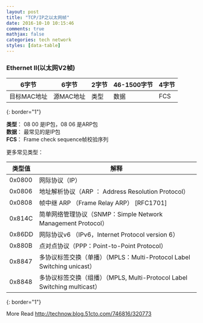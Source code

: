 ```yaml
---
layout: post
title: "TCP/IP之以太网帧"
date: 2016-10-10 10:15:46
comments: true
mathjax: false
categories: tech network
styles: [data-table]
---
```


### Ethernet II(以太网V2帧)

<!--more-->


|6字节|6字节|2字节|46-1500字节|4字节|
|----|----|----|----|----|
|目标MAC地址|源MAC地址|类型|数据|FCS| 
{: border="1"}


**类型**：  08 00 是IP包，08 06 是ARP包  
**数据**：  最常见的是IP包  
**FCS**：   Frame check sequence帧校验序列  


更多常见类型：  


|类型值|解释|
|----|----|
|0x0800 | 网际协议（IP）|
|0x0806 | 地址解析协议（ARP ： Address Resolution Protocol）|
|0x0808 | 帧中继 ARP （Frame Relay ARP） [RFC1701]|
|0x814C | 简单网络管理协议（SNMP：Simple Network Management Protocol）|
|0x86DD | 网际协议v6 （IPv6，Internet Protocol version 6）|
|0x880B | 点对点协议（PPP：Point-to-Point Protocol）|
|0x8847 | 多协议标签交换（单播）（MPLS：Multi-Protocol Label Switching unicast）|
|0x8848 | 多协议标签交换（组播）（MPLS, Multi-Protocol Label Switching multicast）|
{: border="1"}


More Read  <http://technow.blog.51cto.com/746816/320773>

